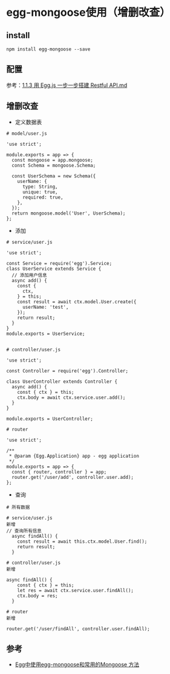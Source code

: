 # egg-mongoose使用（增删改查）


## install

```
npm install egg-mongoose --save
```


## 配置

参考：[1.1.3 用 Egg.js 一步一步搭建 Restful API.md ](https://github.com/fairyly/eggdemo/blob/gh-pages/1.1.3%20%E4%BD%BF%E7%94%A8%20Egg.js%20%E4%B8%80%E6%AD%A5%E4%B8%80%E6%AD%A5%E6%90%AD%E5%BB%BA%20Restful%20API.md)


## 增删改查

- 定义数据表

```
# model/user.js

'use strict';

module.exports = app => {
  const mongoose = app.mongoose;
  const Schema = mongoose.Schema;

  const UserSchema = new Schema({
    userName: {
      type: String,
      unique: true,
      required: true,
    },
  });
  return mongoose.model('User', UserSchema);
};

```

- 添加

```
# service/user.js

'use strict';

const Service = require('egg').Service;
class UserService extends Service {
  // 添加用户信息
  async add() {
    const {
      ctx,
    } = this;
    const result = await ctx.model.User.create({
      userName: 'test',
    });
    return result;
  }
}
module.exports = UserService;


# controller/user.js

'use strict';

const Controller = require('egg').Controller;

class UserController extends Controller {
  async add() {
    const { ctx } = this;
    ctx.body = await ctx.service.user.add();
  }
}

module.exports = UserController;

# router

'use strict';

/**
 * @param {Egg.Application} app - egg application
 */
module.exports = app => {
  const { router, controller } = app;
  router.get('/user/add', controller.user.add);
};

```

- 查询

```
# 所有数据

# service/user.js
新增
// 查询所有信息
  async findAll() {
    const result = await this.ctx.model.User.find();
    return result;
  }

# controller/user.js
新增

async findAll() {
    const { ctx } = this;
    let res = await ctx.service.user.findAll();
    ctx.body = res;
  }

# router
新增

router.get('/user/findAll', controller.user.findAll);
```

## 参考
- [Egg中使用egg-mongoose和常用的Mongoose 方法](https://www.cnblogs.com/wxw1314/p/10339775.html)
